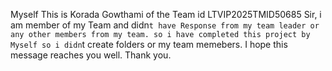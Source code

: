 Myself This is Korada Gowthami of the Team id LTVIP2025TMID50685 Sir, i am member of my Team and didn`t have Response from my team leader or any other members from my team. so i have completed this project by Myself so i didn`t create folders or my team memebers. I hope this message reaches you well. Thank you.

